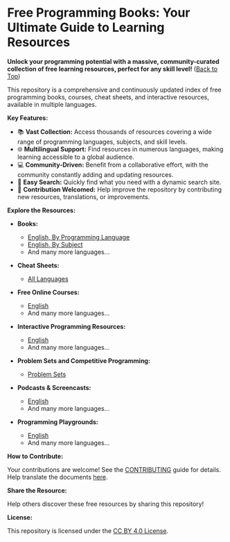 # Free Programming Books: Your Ultimate Guide to Learning Resources

**Unlock your programming potential with a massive, community-curated collection of free learning resources, perfect for any skill level!** ([Back to Top](https://github.com/EbookFoundation/free-programming-books))

This repository is a comprehensive and continuously updated index of free programming books, courses, cheat sheets, and interactive resources, available in multiple languages.

**Key Features:**

*   📚 **Vast Collection:** Access thousands of resources covering a wide range of programming languages, subjects, and skill levels.
*   🌐 **Multilingual Support:** Find resources in numerous languages, making learning accessible to a global audience.
*   💻 **Community-Driven:** Benefit from a collaborative effort, with the community constantly adding and updating resources.
*   🔎 **Easy Search:** Quickly find what you need with a dynamic search site.
*   🤝 **Contribution Welcomed:**  Help improve the repository by contributing new resources, translations, or improvements.

**Explore the Resources:**

*   **Books:**

    *   [English, By Programming Language](books/free-programming-books-langs.md)
    *   [English, By Subject](books/free-programming-books-subjects.md)
    *   And many more languages...

*   **Cheat Sheets:**

    *   [All Languages](more/free-programming-cheatsheets.md)

*   **Free Online Courses:**

    *   [English](courses/free-courses-en.md)
    *   And many more languages...

*   **Interactive Programming Resources:**
    *   [English](more/free-programming-interactive-tutorials-en.md)
    *   And many more languages...

*   **Problem Sets and Competitive Programming:**
    *   [Problem Sets](more/problem-sets-competitive-programming.md)

*   **Podcasts & Screencasts:**
    *   [English](casts/free-podcasts-screencasts-en.md)
    *   And many more languages...

*   **Programming Playgrounds:**
    *   [English](more/free-programming-playgrounds.md)
    *   And many more languages...

**How to Contribute:**

Your contributions are welcome! See the [CONTRIBUTING](docs/CONTRIBUTING.md) guide for details.  Help translate the documents [here](docs/README.md#translations).

**Share the Resource:**

Help others discover these free resources by sharing this repository!

**License:**

This repository is licensed under the [CC BY 4.0 License](LICENSE).